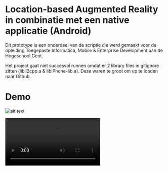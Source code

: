 # Location-based Augmented Reality in combinatie met een native applicatie (Android)

Dit prototype is een onderdeel van de scriptie die werd gemaakt voor de opleiding Toegepaste Informatica, Mobile & Enterprise Development aan de Hogeschool Gent.

Het project gaat niet succesvol runnen omdat er 2 library files in gitignore zitten (libil2cpp.a & libiPhone-lib.a). Deze waren te groot om up te loaden naar Github.  

# Demo

![alt text](https://user-images.githubusercontent.com/47556281/167383735-9e980f22-49af-45be-bf1b-7baa9bca776d.png)

![alt text](https://user-images.githubusercontent.com/47556281/167383760-554a7955-3737-46af-9739-b2f57092e4de.mp4)
